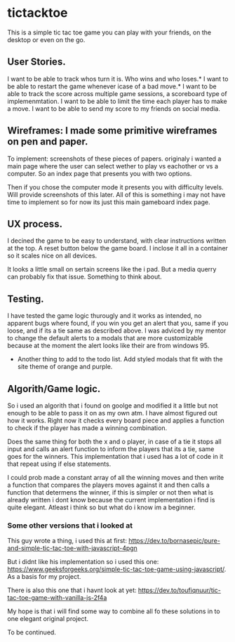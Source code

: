 # tictacktoe


This is a simple tic tac toe game you can play with your friends, on the desktop or even on the go.


## User Stories. 

I want to be able to track whos turn it is. Who wins and who loses.*
I want to be able to restart the game whenever icase of a bad move.* 
I want to be able to track the score across multiple game sessions, a scoreboard type of implemenmtation. 
I want to be able to limit the time each player has to make a move. 
I want to be able to send my score to my friends on social media.


## Wireframes: I made some primitive wireframes on pen and paper. 

To implement: screenshots of these pieces of papers. originaly i wanted a main page where the user can select wether to play vs eachother or vs a computer. So an index page that presents you with two options. 

Then if you chose the computer mode it presents you with difficulty levels. Will provide screenshots of this later. All of this is something i may not have time to implement so for now its just this main gameboard index page. 


## UX process.

I decined the game to be easy to understand, with clear instructions written at the top. A reset button below the game board. I inclose it all in a container so it scales nice on all devices. 

 It looks a little small on sertain screens like the i pad. But a media querry can probably fix that issue. Something to think about.

 ## Testing. 

 I have tested the game logic thurougly and it works as intended, no apparent bugs where found, if you win you get an alert that you, same if you loose, and if its a tie same as described above. I was adviced by my mentor to change the default alerts to a modals that are more customizable because at the moment the alert looks like their are from windows 95. 

 * Another thing to add to the todo list. Add styled modals that fit with the site theme of orange and purple. 

 ## Algorith/Game logic. 

 So i used an algorith that i found on goolge and modified it a little but not enough to be able to pass it on as my own atm. I have almost figured out how it works. Right now it checks every board piece and applies a function to check if the player has made a winning combination. 
 
 Does the same thing for both the x and o player, in case of a tie it stops all input and calls an alert function to inform the players that its a tie, same goes for the winners. This implementation that i used has a lot of code in it that repeat using if else statements. 
 
 I could prob made a constant array of all the winning moves and then write a function that compares the players moves against it and then calls a function that determens the winner, if this is simpler or not then what is already written i dont know because the current implementation i find is quite elegant. Atleast i think so but what do i know im a beginner. 

### Some other versions that i looked at 

This guy wrote a thing, i used this at first: https://dev.to/bornasepic/pure-and-simple-tic-tac-toe-with-javascript-4pgn

But i didnt like his implementation so i used this one: https://www.geeksforgeeks.org/simple-tic-tac-toe-game-using-javascript/. As a basis for my project.

There is also this one that i havnt look at yet: https://dev.to/toufiqnuur/tic-tac-toe-game-with-vanilla-js-2f4a 

My hope is that i will find some way to combine all fo these solutions in to one elegant original project. 

To be continued. 
